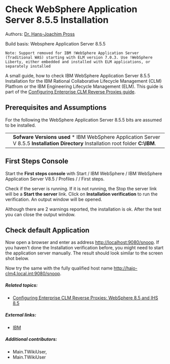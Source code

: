 # Check WebSphere Application Server 8.5.5 Installation 

Authors: [Dr. Hans-Joachim Pross](Main.HaJoPross) 

Build basis: Websphere Application Server 8.5.5 

`Note: Support removed for IBM !WebSphere Application Server (Traditional WAS) starting with ELM version 7.0.3. Use !WebSphere Liberty, either embedded and installed with ELM applications, or separately installed`

A small guide, how to check IBM WebSphere Application Server 8.5.5
Installation for the IBM Rational Collaborative Lifecycle Management
(CLM) Platfrom or the IBM Engineering Lifecycle Management (ELM). This
guide is part of the [Configuring Enterprise CLM Reverse Proxies
guide](ConfigureCLMEnterpriseReverseProxy855).

## Prerequisites and Assumptions

For the following the WebSphere Application Server 8.5.5 bits are
assumed to be installed.

|  |  |
|----|----|
|  | **Sofware Versions used** \* IBM WebSphere Application Server V 8.5.5 **Installation Directory** Installation root folder **C:\IBM**. |

## First Steps Console

Start the **First steps console** with Start / IBM WebSphere / IBM
WebSphere Application Server V8.5 / Profiles / / First steps.

Check if the server is running. If it is not running, the Stop the
server link will be a **Start the server** link. Click on **Installation
verification** to run the verification. An output window will be opened.

Although there are 2 warnings reported, the installation is ok. After
the test you can close the output window.

## Check default Application

Now open a browser and enter as address <http://localhost:9080/snoop>.
If you haven't done the Installation verification before, you might need
to start the application server manually. The result should look similar
to the screen shot below.

Now try the same with the fully qualified host name
<http://hajo-clm4.local.int:9080/snoop>.

##### Related topics: 
-   [Configuring Enterprise CLM Reverse Proxies: WebSphere 8.5 and IHS 8.5](ConfigureCLMEnterpriseReverseProxy855) 

##### External links: 

-   [IBM](https://www.ibm.com)

##### Additional contributors: 
-   Main.TWikiUser,
-   Main.TWikiUser
